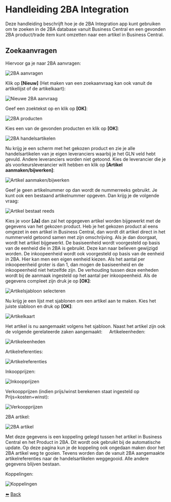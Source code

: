 # Handleiding 2BA Integration
Deze handleiding beschrijft hoe je de 2BA Integration app kunt gebruiken om te zoeken in de 2BA database vanuit Business Central en een gevonden 2BA product/trade item kunt omzetten naar een artikel in Business Central.

## Zoekaanvragen
Hiervoor ga je naar 2BA aanvragen:
 
![2BA aanvragen](../images/search-requests/2ba-requests.png)

Klik op **[Nieuw]** (Het maken van een zoekaanvraag kan ook vanuit de artikellijst of de artikelkaart):

![Nieuwe 2BA aanvraag](../images/search-requests/new-2ba-request.png)
 
Geef een zoektekst op en klik op **[OK]**:

![2BA producten](../images/search-requests/2ba-products.png)
 
Kies een van de gevonden producten en klik op **[OK]**:

![2BA handelsartikelen](../images/search-requests/2ba-trade-items.png)
 
Nu krijg je een scherm met het gekozen product en zie je alle handelsartikelen van je eigen leveranciers waarbij je het GLN veld hebt gevuld. Andere leveranciers worden niet getoond.
Kies de leverancier die je als voorkeursleverancier wilt hebben en klik op **[Artikel aanmaken/bijwerken]**:

![Artikel aanmaken/bijwerken](../images/search-requests/create-update-2ba-item.png)
 
Geef je geen artikelnummer op dan wordt de nummerreeks gebruikt. Je kunt ook een bestaand artikelnummer opgeven. Dan krijg je de volgende vraag:

![Artikel bestaat reeds](../images/search-requests/item-already-exists.png)

Kies je voor **[Ja]** dan zal het opgegeven artikel worden bijgewerkt met de gegevens van het gekozen product.
Heb je het gekozen product al eens omgezet in een artikel in Business Central, dan wordt dit artikel direct in het nummerveld getoond samen met zijn omschrijving. Als je dan doorgaat, wordt het artikel bijgewerkt.
De basiseenheid wordt voorgesteld op basis van de eenheid die in 2BA is gebruikt. Deze kan naar believen gewijzigd worden.
De inkoopeenheid wordt ook voorgesteld op basis van de eenheid in 2BA. Hier kan men een eigen eenheid kiezen. Als het aantal per inkoopeenheid groter is dan 1, dan mogen de basiseenheid en de inkoopeenheid niet hetzelfde zijn. De verhouding tussen deze eenheden wordt bij de aanmaak ingesteld op het aantal per inkoopeenheid.
Als de gegevens compleet zijn druk je op **[OK]**:

![Artikelsjabloon selecteren](../images/search-requests/select-item-template.png)
 
Nu krijg je een lijst met sjablonen om een artikel aan te maken. Kies het juiste slabloon en druk op **[OK]**:

![Artikelkaart](../images/search-requests/item-card.png)
 
Het artikel is nu aangemaakt volgens het sjabloon. Naast het artikel zijn ook de volgende gerelateerde zaken aangemaakt:
 
Artikeleenheden:

![Artikeleenheden](../images/search-requests/item-units-of-measure.png)
 
Artikelreferenties:

![Artikelreferenties](../images/search-requests/item-references.png)
 
Inkoopprijzen:

![Inkoopprijzen](../images/search-requests/purchase-prices.png)
 
Verkoopprijzen (indien prijs/winst berekenen staat ingesteld op Prijs=kosten+winst):
 
![Verkoopprijzen](../images/search-requests/sales-prices.png)

2BA artikel:

![2BA artikel](../images/search-requests/2ba-item.png)
 
Met deze gegevens is een koppeling gelegd tussen het artikel in Business Central en het Product in 2BA. Dit wordt ook gebruikt bij de automatische update. 
Op deze pagina kun je de koppeling ook ongedaan maken door het 2BA artikel weg te gooien. Tevens worden dan de vanuit 2BA aangemaakte artikelreferenties naar de handelsartikelen weggegooid. Alle andere gegevens blijven bestaan.

Koppelingen:

![Koppelingen](../images/search-requests/item-links.png)
 
[:arrow_left:](../README.md) [Back](../README.md)